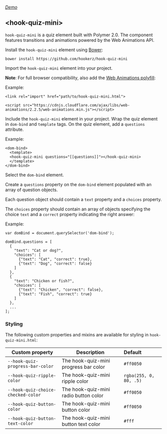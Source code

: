 [*Demo*](https://hookerz.github.io/hook-quiz-mini/)

## \<hook-quiz-mini\>


`hook-quiz-mini` is a quiz element built with Polymer 2.0. The component features transitions and animations powered by the Web Animations API.


Install the `hook-quiz-mini` element using [Bower](https://bower.io/):

`bower install https://github.com/hookerz/hook-quiz-mini`

Import the `hook-quiz-mini` element into your project.

**Note**: For full browser compatibility, also add the [Web Animations polyfill](https://cdnjs.com/libraries/web-animations):

Example:

```
<link rel="import" href="path/to/hook-quiz-mini.html">

<script src="https://cdnjs.cloudflare.com/ajax/libs/web-animations/2.2.5/web-animations.min.js"></script>
```
Include the `hook-quiz-mini` element in your project. Wrap the quiz element in `dom-bind` and `template` tags. On the quiz element, add a `questions` attribute.

Example:

```
<dom-bind>
  <template>
  <hook-quiz-mini questions="[[questions]]"></hook-quiz-mini>
  </template>
</dom-bind>
```

Select the `dom-bind` element.

Create a `questions` property on the `dom-bind` element populated with an array of question objects. 

Each question object should contain a `text` property and a `choices` property. 

The `choices` property should contain an array of objects specifying the choice `text` and a `correct` property indicating the right answer:

Example:

```
var domBind = document.querySelector('dom-bind');

domBind.questions = [
  {
    "text": "Cat or dog?",
    "choices": [
      {"text": "Cat", "correct": true},
      {"text": "Dog", "correct": false}
    ]
  },
  {
    "text": "Chicken or fish?",
    "choices": [
      {"text": "Chicken", "correct": false},
      {"text": "Fish", "correct": true}
    ]
  },
  ...
];

```

### Styling

The following custom properties and mixins are available for styling in `hook-quiz-mini.html`:

| Custom property                    | Description                           | Default                  |
| ---------------------------------- |-------------------------------------| :------------------------- |
| `--hook-quiz-progress-bar-color`   | The hook-quiz-mini progress bar color | `#ff0050`                |
| `--hook-quiz-ripple-color`         | The hook-quiz-mini ripple color       | `rgba(255, 0, 80, .5)`   |
| `--hook-quiz-choice-checked-color` | The hook-quiz-mini radio button color | `#ff0050`                |
| `--hook-quiz-button-color`         | The hook-quiz-mini button color       | `#ff0050`                |
| `--hook-quiz-button-text-color`    | The hook-quiz-mini button text color  | `#fff`                   |


